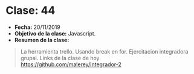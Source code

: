 # Clase: 44
* **Fecha:** 20/11/2019
* **Objetivo de la clase:** Javascript.   
* **Resumen de la clase:**
> La herramienta trello. Usando break en for. Ejercitacion integradora grupal. 
Links de la clase de hoy
https://github.com/malerey/Integrador-2
